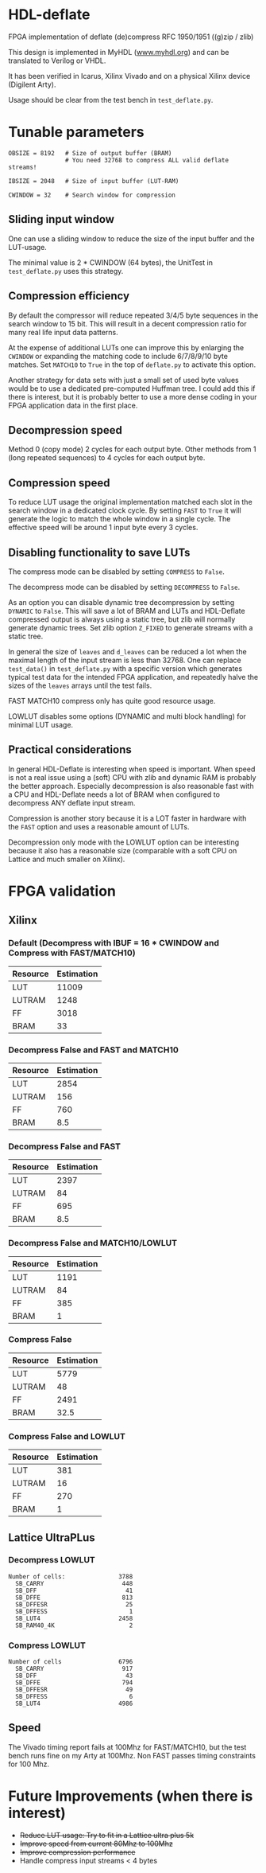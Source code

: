# HDL-deflate
FPGA implementation of deflate (de)compress RFC 1950/1951 ((g)zip / zlib)

This design is implemented in MyHDL (www.myhdl.org) and can be translated to Verilog or VHDL.

It has been verified in Icarus, Xilinx Vivado and on a physical Xilinx device (Digilent Arty).

Usage should be clear from the test bench in `test_deflate.py`.

# Tunable parameters

    OBSIZE = 8192   # Size of output buffer (BRAM)
                    # You need 32768 to compress ALL valid deflate streams!

    IBSIZE = 2048   # Size of input buffer (LUT-RAM)

    CWINDOW = 32    # Search window for compression

## Sliding input window

One can use a sliding window to reduce the size of the input buffer and the LUT-usage.

The minimal value is 2 * CWINDOW (64 bytes), the UnitTest in `test_deflate.py`
uses this strategy.

## Compression efficiency

By default the compressor will reduce repeated 3/4/5 byte sequences in the search window to 15 bit.
This will result in a decent compression ratio for many real life input data patterns.

At the expense of additional LUTs one can improve this by enlarging the `CWINDOW` or expanding
the matching code to include 6/7/8/9/10 byte matches. Set `MATCH10` to `True` in the top of `deflate.py`
to activate this option.

Another strategy for data sets with just a small set of used byte values would be
to use a dedicated pre-computed Huffman tree. I could add this if there is interest, but it is probably
better to use a more dense coding in your FPGA application data in the first place.

## Decompression speed

Method 0 (copy mode) 2 cycles for each output byte. Other methods from 1 (long repeated sequences)
to 4 cycles for each output byte.

## Compression speed

To reduce LUT usage the original implementation matched each slot in the search window in a dedicated clock cycle.
By setting `FAST` to `True` it will generate the logic to match the whole window in a single cycle.
The effective speed will be around 1 input byte every 3 cycles.

## Disabling functionality to save LUTs

The compress mode can be disabled by setting `COMPRESS` to `False`.

The decompress mode can be disabled by setting `DECOMPRESS` to `False`.

As an option you can disable dynamic tree decompression by setting `DYNAMIC` to `False`. 
This will save a lot of BRAM and LUTs and HDL-Deflate compressed output is always using a static tree,
but zlib will normally generate dynamic trees. Set zlib option `Z_FIXED` to generate streams with
a static tree.

In general the size of `leaves` and `d_leaves` can be reduced a lot when the maximal length of the input stream
is less than 32768. One can replace `test_data()` in `test_deflate.py` with a specific version which generates
typical test data for the intended FPGA application, and repeatedly halve the sizes of the `leaves` arrays
until the test fails.

FAST MATCH10 compress only has quite good resource usage.

LOWLUT disables some options (DYNAMIC and multi block handling) for minimal LUT usage.

## Practical considerations

In general HDL-Deflate is interesting when speed is important. When speed is not a real issue using a (soft)
CPU with zlib and dynamic RAM is probably the better approach. Especially decompression is also reasonable
fast with a CPU and HDL-Deflate needs a lot of BRAM when configured to decompress ANY deflate input stream.

Compression is another story because it is a LOT faster in hardware with the `FAST` option and uses a reasonable amount of LUTs.

Decompression only mode with the LOWLUT option can be interesting because it also has a reasonable size (comparable
with a soft CPU on Lattice and much smaller on Xilinx).

# FPGA validation

## Xilinx

### Default (Decompress with IBUF = 16 * CWINDOW and Compress with FAST/MATCH10)

Resource|Estimation
--------|----------
LUT	|11009
LUTRAM	|1248
FF	|3018
BRAM	|33

### Decompress False and FAST and MATCH10

Resource|Estimation
--------|----------
LUT	|2854
LUTRAM	|156
FF	|760
BRAM	|8.5

### Decompress False and FAST

Resource|Estimation
--------|----------
LUT	|2397
LUTRAM	|84
FF	|695
BRAM	|8.5

### Decompress False and MATCH10/LOWLUT

Resource|Estimation
--------|----------
LUT	|1191
LUTRAM	|84
FF	|385
BRAM	|1

### Compress False

Resource|Estimation
--------|----------
LUT	|5779
LUTRAM	|48
FF	|2491
BRAM	|32.5

### Compress False and LOWLUT

Resource|Estimation
--------|----------
LUT	|381
LUTRAM	|16
FF	|270
BRAM	|1

## Lattice UltraPLus

### Decompress LOWLUT

    Number of cells:               3788
      SB_CARRY                      448
      SB_DFF                         41
      SB_DFFE                       813
      SB_DFFESR                      25
      SB_DFFESS                       1
      SB_LUT4                      2458
      SB_RAM40_4K                     2

### Compress LOWLUT

    Number of cells                6796
      SB_CARRY                      917
      SB_DFF                         43
      SB_DFFE                       794
      SB_DFFESR                      49
      SB_DFFESS                       6
      SB_LUT4                      4986

## Speed

The Vivado timing report fails at 100Mhz for FAST/MATCH10, but the test bench runs fine on my Arty at 100Mhz.
Non FAST passes timing constraints for 100 Mhz.

# Future Improvements (when there is interest)

* ~~Reduce LUT usage: Try to fit in a Lattice ultra plus 5k~~
* ~~Improve speed from current 80Mhz to 100Mhz~~
* ~~Improve compression performance~~
* Handle compress input streams < 4 bytes
